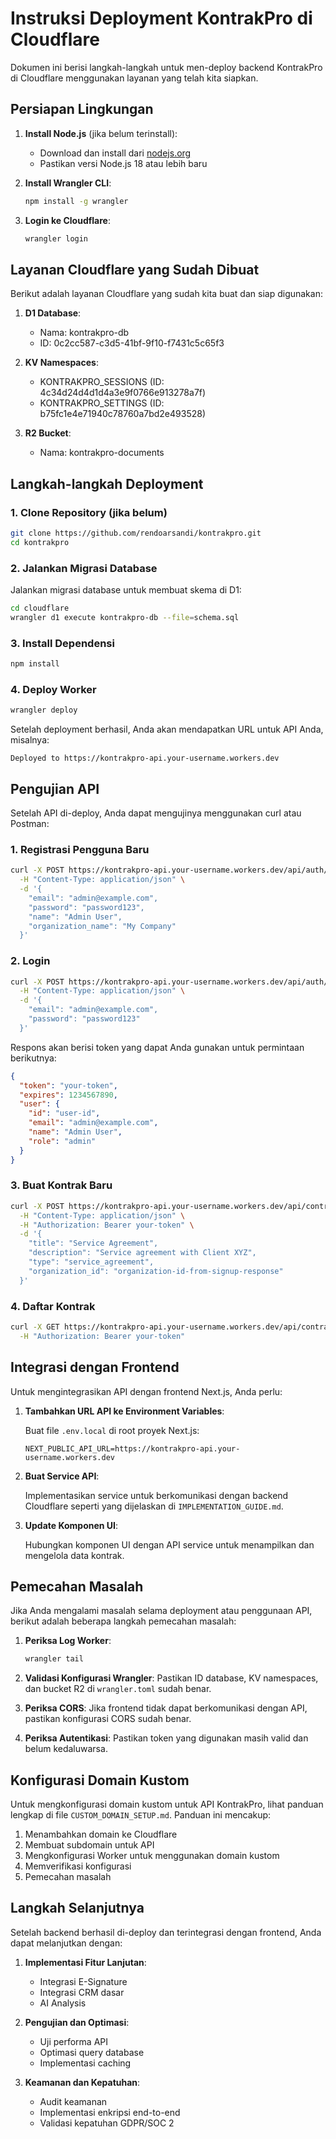 # Instruksi Deployment KontrakPro di Cloudflare

Dokumen ini berisi langkah-langkah untuk men-deploy backend KontrakPro di Cloudflare menggunakan layanan yang telah kita siapkan.

## Persiapan Lingkungan

1. **Install Node.js** (jika belum terinstall):
   - Download dan install dari [nodejs.org](https://nodejs.org/)
   - Pastikan versi Node.js 18 atau lebih baru

2. **Install Wrangler CLI**:
   ```bash
   npm install -g wrangler
   ```

3. **Login ke Cloudflare**:
   ```bash
   wrangler login
   ```

## Layanan Cloudflare yang Sudah Dibuat

Berikut adalah layanan Cloudflare yang sudah kita buat dan siap digunakan:

1. **D1 Database**:
   - Nama: kontrakpro-db
   - ID: 0c2cc587-c3d5-41bf-9f10-f7431c5c65f3

2. **KV Namespaces**:
   - KONTRAKPRO_SESSIONS (ID: 4c34d24d4d1d4a3e9f0766e913278a7f)
   - KONTRAKPRO_SETTINGS (ID: b75fc1e4e71940c78760a7bd2e493528)

3. **R2 Bucket**:
   - Nama: kontrakpro-documents

## Langkah-langkah Deployment

### 1. Clone Repository (jika belum)

```bash
git clone https://github.com/rendoarsandi/kontrakpro.git
cd kontrakpro
```

### 2. Jalankan Migrasi Database

Jalankan migrasi database untuk membuat skema di D1:

```bash
cd cloudflare
wrangler d1 execute kontrakpro-db --file=schema.sql
```

### 3. Install Dependensi

```bash
npm install
```

### 4. Deploy Worker

```bash
wrangler deploy
```

Setelah deployment berhasil, Anda akan mendapatkan URL untuk API Anda, misalnya:
```
Deployed to https://kontrakpro-api.your-username.workers.dev
```

## Pengujian API

Setelah API di-deploy, Anda dapat mengujinya menggunakan curl atau Postman:

### 1. Registrasi Pengguna Baru

```bash
curl -X POST https://kontrakpro-api.your-username.workers.dev/api/auth/signup \
  -H "Content-Type: application/json" \
  -d '{
    "email": "admin@example.com",
    "password": "password123",
    "name": "Admin User",
    "organization_name": "My Company"
  }'
```

### 2. Login

```bash
curl -X POST https://kontrakpro-api.your-username.workers.dev/api/auth/login \
  -H "Content-Type: application/json" \
  -d '{
    "email": "admin@example.com",
    "password": "password123"
  }'
```

Respons akan berisi token yang dapat Anda gunakan untuk permintaan berikutnya:

```json
{
  "token": "your-token",
  "expires": 1234567890,
  "user": {
    "id": "user-id",
    "email": "admin@example.com",
    "name": "Admin User",
    "role": "admin"
  }
}
```

### 3. Buat Kontrak Baru

```bash
curl -X POST https://kontrakpro-api.your-username.workers.dev/api/contracts \
  -H "Content-Type: application/json" \
  -H "Authorization: Bearer your-token" \
  -d '{
    "title": "Service Agreement",
    "description": "Service agreement with Client XYZ",
    "type": "service_agreement",
    "organization_id": "organization-id-from-signup-response"
  }'
```

### 4. Daftar Kontrak

```bash
curl -X GET https://kontrakpro-api.your-username.workers.dev/api/contracts \
  -H "Authorization: Bearer your-token"
```

## Integrasi dengan Frontend

Untuk mengintegrasikan API dengan frontend Next.js, Anda perlu:

1. **Tambahkan URL API ke Environment Variables**:

   Buat file `.env.local` di root proyek Next.js:
   ```
   NEXT_PUBLIC_API_URL=https://kontrakpro-api.your-username.workers.dev
   ```

2. **Buat Service API**:

   Implementasikan service untuk berkomunikasi dengan backend Cloudflare seperti yang dijelaskan di `IMPLEMENTATION_GUIDE.md`.

3. **Update Komponen UI**:

   Hubungkan komponen UI dengan API service untuk menampilkan dan mengelola data kontrak.

## Pemecahan Masalah

Jika Anda mengalami masalah selama deployment atau penggunaan API, berikut adalah beberapa langkah pemecahan masalah:

1. **Periksa Log Worker**:
   ```bash
   wrangler tail
   ```

2. **Validasi Konfigurasi Wrangler**:
   Pastikan ID database, KV namespaces, dan bucket R2 di `wrangler.toml` sudah benar.

3. **Periksa CORS**:
   Jika frontend tidak dapat berkomunikasi dengan API, pastikan konfigurasi CORS sudah benar.

4. **Periksa Autentikasi**:
   Pastikan token yang digunakan masih valid dan belum kedaluwarsa.

## Konfigurasi Domain Kustom

Untuk mengkonfigurasi domain kustom untuk API KontrakPro, lihat panduan lengkap di file `CUSTOM_DOMAIN_SETUP.md`. Panduan ini mencakup:

1. Menambahkan domain ke Cloudflare
2. Membuat subdomain untuk API
3. Mengkonfigurasi Worker untuk menggunakan domain kustom
4. Memverifikasi konfigurasi
5. Pemecahan masalah

## Langkah Selanjutnya

Setelah backend berhasil di-deploy dan terintegrasi dengan frontend, Anda dapat melanjutkan dengan:

1. **Implementasi Fitur Lanjutan**:
   - Integrasi E-Signature
   - Integrasi CRM dasar
   - AI Analysis

2. **Pengujian dan Optimasi**:
   - Uji performa API
   - Optimasi query database
   - Implementasi caching

3. **Keamanan dan Kepatuhan**:
   - Audit keamanan
   - Implementasi enkripsi end-to-end
   - Validasi kepatuhan GDPR/SOC 2
